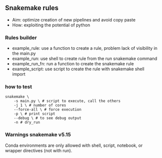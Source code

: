 ## Snakemake rules

- Aim: optimize creation of new pipelines and avoid copy paste
- How: exploiting the potential of python

### Rules builder
- example_rule: use a function to create a rule, problem lack of visibility in the main.py
- example_run: use shell to create rule from the run snakemake command
- example_run_fn: run a function to create the snakemake rule
- example_script: use script to create the rule with snakemake shell import

### how to test
```shell
snakemake \
    -s main.py \ # script to execute, call the others
    -j 1 \ # number of cores
    --force-all \ # force execution 
    -p \ # print script
    --debug \ # to see debug output
    -n # dry_run
```

### Warnings snakemake v5.15
Conda environments are only allowed with shell, script, notebook, or wrapper directives (not with run).
